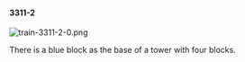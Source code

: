 #### 3311-2
![train-3311-2-0.png](https://github.com/lil-lab/nlvr/raw/master/nlvr/train/images/4/train-3311-2-0.png "train-3311-2-0.png")

There is a blue block as the base of a tower with four blocks.